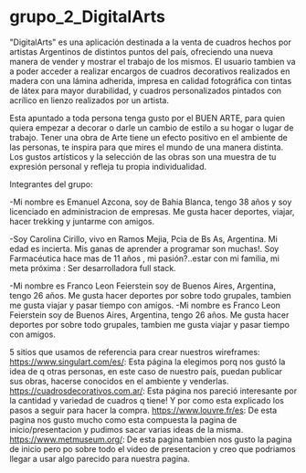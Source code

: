 # grupo_2_DigitalArts

"DigitalArts" es una aplicación destinada a la venta de cuadros hechos por artistas Argentinos de distintos puntos del país, ofreciendo una nueva manera de vender y mostrar el trabajo de los mismos.
 El usuario tambien va a poder acceder a realizar encargos de cuadros decorativos realizados en madera con una lámina adherida, impresa en calidad fotográfica con tintas de látex para mayor durabilidad, y cuadros personalizados pintados con acrílico en lienzo realizados por un artista.

Esta apuntado a toda persona tenga gusto por el BUEN ARTE, para quien quiera empezar a decorar o  darle un cambio de estilo a su hogar o lugar de trabajo. Tener una obra de Arte tiene un efecto positivo en el ambiente de las personas, te inspira para que mires el mundo de una manera distinta. Los gustos artísticos y la selección de las obras son una muestra de tu expresión personal y refleja tu propia individualidad.

Integrantes del grupo:

-Mi nombre es Emanuel Azcona, soy de Bahia Blanca, tengo 38 años y soy licenciado en administracion de empresas. Me gusta hacer deportes, viajar, hacer trekking y juntarme con amigos.

-Soy Carolina Cirillo, vivo en Ramos Mejia, Pcia de Bs As, Argentina. Mi edad es incierta. Mis ganas de aprender a programar son muchas!. Soy Farmacéutica hace mas de 11 años , mi pasión?..estar con mi familia, mi meta próxima : Ser desarrolladora full stack.

-Mi nombre es Franco Leon Feierstein soy de Buenos Aires, Argentina, tengo 26 años. Me gusta hacer deportes por sobre todo grupales, tambien me gusta viajar y pasar tiempo con amigos. 
-Mi nombre es Franco Leon Feierstein soy de Buenos Aires, Argentina, tengo 26 años. Me gusta hacer deportes por sobre todo grupales, tambien me gusta viajar y pasar tiempo con amigos. 

5 sitios que usamos de referencia para crear nuestros wireframes:
https://www.singulart.com/es/:
Esta página la elegimos porq nos gustó la idea de q otras personas, en este caso de nuestro país, puedan publicar sus obras, hacerse conocidos en el ambiente y venderlas.
https://cuadrosdecorativos.com.ar/:
Esta página nos pareció interesante por la cantidad y variedad de cuadros q tiene!
Y por como esta explicado los pasos a seguir para hacer la compra.
https://www.louvre.fr/es:
De esta pagina nos gusto mucho como esta compuesta la pagina de inicio/presentacion y pudimos sacar varias ideas de la misma.
https://www.metmuseum.org/:
De esta pagina tambien nos gusto la pagina de inicio pero po sobre todo el video de presentacion y creo que podriamos llegar a usar algo parecido para nuestra pagina.


